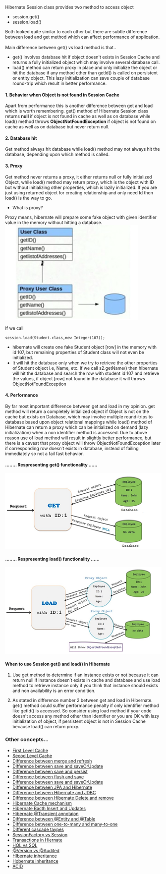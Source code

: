 Hibernate Session class provides two method to access object 
* session.get()
* session.load()

Both looked quite similar to each other but there are subtle difference between load and get method which can affect performance of application.<br>
<br>
Main difference between get() vs load method is that..<br>
* get() involves database hit if object doesn't exists in Session Cache and returns a fully initialized object which may involve several database call.
* load() method can return proxy in place and only initialize the object or hit the database if any method other than getId() is called on persistent or entity object. This lazy initialization can save couple of database round-trip which result in better performance. 

#### 1. Behavior when Object is not found in Session Cache
Apart from performance this is another difference between get and load which is worth remembering. 
get() method of Hibernate Session class returns **null** if object is not found in cache as well as on database while 
load() method throws **ObjectNotFoundException** if object is not found on cache as well as on database but never return null.

#### 2. Database hit
Get method always hit database while load() method may not always hit the database, depending upon which method is called.

#### 3. Proxy
Get method never returns a proxy, it either returns null or fully initialized Object,
while load() method may return proxy, which is the object with ID but without initializing other properties, which is lazily initialized.
If you are just using returned object for creating relationship and only need Id then load() is the way to go.

* What is proxy?

Proxy means, hibernate will prepare some fake object with given identifier value in the memory without hitting a database.
 ![proxy](../images/image4.png)

If we call 
```
session.load(Student.class,new Integer(107));
```

* hibernate will create one fake Student object [row] in the memory with id 107, but remaining properties of Student class will not even be initialized.
* It will hit the database only when we try to retrieve the other properties of Student object i.e,  Name, etc.
If we call s2.getName() then hibernate will hit the database and search the row with student id 107 and retrieve the values,
if object [row] not found in the database it will throws ObjectNotFoundException

#### 4. Performance
By far most important difference between get and load in my opinion. 
get method will return a completely initialized object if  Object is not on the cache but exists on Database, 
which may involve multiple round-trips to database based upon object relational mappings while 
load() method of Hibernate can return a proxy which can be initialized on demand (lazy initialization) 
when a non identifier method is accessed. Due to above reason use of load method will result in slightly 
better performance, but there is a caveat that proxy object will throw ObjectNotFoundException 
later if corresponding row doesn’t exists in database, instead of failing immediately so not a fail fast behavior.

#### ........ Respresenting get() functionality ......
 ![get](../images/image5.png)
 
#### ........ Respresenting load() functionality ......
 ![load](../images/image6.png)

#### When to use Session get() and load() in Hibernate

1. Use get method to determine if an instance exists or not because it can return null if instance doesn’t exists in cache and database and use load method to retrieve instance only if you think that instance should exists and non availability is an error condition.

2.  As stated in difference number 2 between get and load in Hibernate. get() method could suffer performance penalty if only identifier method like getId()  is accessed. So consider using load method  if  your code doesn't access any method other than identifier or you are OK with lazy initialization of object, if persistent object is not in Session Cache because load() can return proxy.


### Other concepts...
- [First Level Cache](https://howtodoinjava.com/hibernate/understanding-hibernate-first-level-cache-with-example/)
- [Secod Level Cache](https://howtodoinjava.com/hibernate/how-hibernate-second-level-cache-works/)
- [Difference between merge and refresh](https://howtodoinjava.com/hibernate/merging-and-refreshing-hibernate-entities/)
- [Difference between save and saveOrUpdate](https://howtodoinjava.com/hibernate/hibernate-save-and-saveorupdate/)
- [Difference between save and persist](https://www.quora.com/What-is-the-difference-between-save-and-persist-in-Hibernate)
- [Difference between flush and save](https://www.quora.com/What-is-the-difference-between-flush-and-save-methods-in-hibernate-java)
- [Difference between save and saveOrUpdate](https://www.quora.com/What-is-the-main-and-most-important-between-save-and-saveOrUpdate-method-in-Hibernate)
- [Difference between JPA and Hibernate](https://www.quora.com/What-is-the-difference-between-Hibernate-and-JPA)
- [Difference between Hibernate and JDBC](https://www.javagf.com/hibernate-better-jdbc)
- [Difference between Hibernate Delete and remove](https://stackoverflow.com/questions/1476471/what-is-the-difference-between-remove-and-delete)
- [Hibernate Cache mechanism](https://www.quora.com/What-is-the-Hibernate-Cache-mechanism)
- [Hibernate Bacth Insert and Updates](https://www.baeldung.com/jpa-hibernate-batch-insert-update)
- [Hibernate @Transient annotaion](https://www.quora.com/What-is-Transient-in-Hibernate-What-is-use-of-this)
- [Difference between @Entity and @Table](https://forum.hibernate.org/viewtopic.php?f=9&t=981602)
- [Difference between one-to-many and many-to-one](https://www.quora.com/What-is-the-difference-between-one-to-many-and-many-to-one-in-Hibernate)
- [Different cascade taypes](https://howtodoinjava.com/hibernate/hibernate-jpa-cascade-types/)
- [SessionFactory vs Session](http://netsurfingzone.com/sessionfactory-and-session-in-hibernate/)
- [Transactions in Hiernate](http://netsurfingzone.com/what-is-transaction-management-in-hibernate/)
- [HQL vs SQL](http://www.differencebetween.net/technology/software-technology/difference-between-sql-and-hql/)
- [@Version vs @Audited](https://stackoverflow.com/questions/13374604/when-to-use-version-and-audited-in-hibernate)
- [HIbernate inheritance](https://www.baeldung.com/hibernate-inheritance)
- [Hobernate inheritance](https://examples.javacodegeeks.com/hibernate-inheritance-mapping-example/)
- [ACID](https://www.ibm.com/support/knowledgecenter/SSGMCP_5.4.0/product-overview/acid.html)





